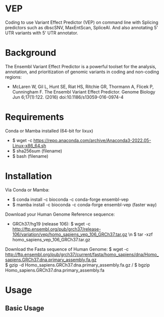# VEP
Coding to use Variant Effect Predictor (VEP) on command line with Splicing predictors such as dbscSNV, MaxEntScan, SpliceAI. And also annotating 5' UTR variants with 5' UTR annotator. 

# Background
The Ensembl Variant Effect Predictor is a powerful toolset for the analysis, annotation, and prioritization of genomic variants in coding and non-coding regions:
- McLaren W, Gil L, Hunt SE, Riat HS, Ritchie GR, Thormann A, Flicek P, Cunningham F. The Ensembl Variant Effect Predictor. Genome Biology Jun 6;17(1):122. (2016) doi:10.1186/s13059-016-0974-4

# Requirements
Conda or Mamba installed (64-bit for lixux)

- $ wget -c https://repo.anaconda.com/archive/Anaconda3-2022.05-Linux-x86_64.sh
- $ sha256sum (filename)
- $ bash (filename)

# Installation
Via Conda or Mamba:
  
- $ conda install -c bioconda -c conda-forge ensembl-vep
- $ mamba install -c bioconda -c conda-forge ensembl-vep (faster way)
  
Download your Human Genome Reference sequence:
- GRCh37/hg19 (release 106): 
  $ wget -c http://ftp.ensembl.org/pub/grch37/release-106/variation/vep/homo_sapiens_vep_106_GRCh37.tar.gz \n
  $ tar -xzf homo_sapiens_vep_106_GRCh37.tar.gz

Download the Fasta sequence of Human Genome:
$ wget -c http://ftp.ensembl.org/pub/grch37/current/fasta/homo_sapiens/dna/Homo_sapiens.GRCh37.dna.primary_assembly.fa.gz \
$ gzip -d Homo_sapiens.GRCh37.dna.primary_assembly.fa.gz /
$ bgzip Homo_sapiens.GRCh37.dna.primary_assembly.fa 


# Usage
## Basic Usage
